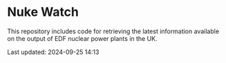 # Nuke Watch

This repository includes code for retrieving the latest information available on the output of EDF nuclear power plants in the UK.

Last updated: 2024-09-25 14:13